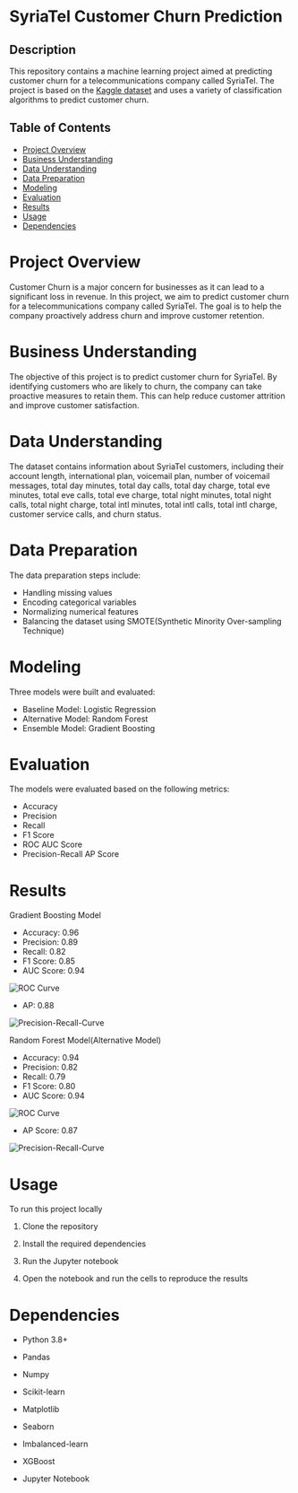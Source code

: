 # SyriaTel Customer Churn Prediction

## Description
This repository contains a machine learning project aimed at predicting customer churn for a telecommunications company called SyriaTel. The project is based on the [Kaggle dataset](https://www.kaggle.com/becksddf/churn-in-telecoms-dataset) and uses a variety of classification algorithms to predict customer churn. 

## Table of Contents

- [Project Overview](#project-overview)
- [Business Understanding](#business-understanding)
- [Data Understanding](#data-understanding)
- [Data Preparation](#data-preparation)
- [Modeling](#modeling)
- [Evaluation](#evaluation)
- [Results](#results)
- [Usage](#usage)
- [Dependencies](#dependencies)

# Project Overview
Customer Churn is a major concern for businesses as it can lead to a significant loss in revenue. In this project, we aim to predict customer churn for a telecommunications company called SyriaTel. The goal is to help the company proactively address churn and improve customer retention.

# Business Understanding
The objective of this project is to predict customer churn for SyriaTel. By identifying customers who are likely to churn, the company can take proactive measures to retain them. This can help reduce customer attrition and improve customer satisfaction.

# Data Understanding
The dataset contains information about SyriaTel customers, including their account length, international plan, voicemail plan, number of voicemail messages, total day minutes, total day calls, total day charge, total eve minutes, total eve calls, total eve charge, total night minutes, total night calls, total night charge, total intl minutes, total intl calls, total intl charge, customer service calls, and churn status.

# Data Preparation
The data preparation steps include:
- Handling missing values
- Encoding categorical variables
- Normalizing numerical features
- Balancing the dataset using SMOTE(Synthetic Minority Over-sampling Technique)

# Modeling
Three models were built and evaluated:
- Baseline Model: Logistic Regression
- Alternative Model: Random Forest
- Ensemble Model: Gradient Boosting 

# Evaluation
The models were evaluated based on the following metrics:
- Accuracy
- Precision
- Recall
- F1 Score
- ROC AUC Score
- Precision-Recall AP Score

# Results
Gradient Boosting Model
- Accuracy: 0.96
- Precision: 0.89
- Recall: 0.82
- F1 Score: 0.85
- AUC Score: 0.94

![ROC Curve](image.png) 


- AP: 0.88

![Precision-Recall-Curve](image-1.png)


Random Forest Model(Alternative Model)
- Accuracy: 0.94
- Precision: 0.82
- Recall: 0.79
- F1 Score: 0.80
- AUC Score: 0.94 

![ROC Curve](image-2.png)


- AP Score: 0.87 

![Precision-Recall-Curve](image-3.png)

# Usage
To run this project locally
1. Clone the repository 

2. Install the required dependencies

3. Run the Jupyter notebook

4. Open the notebook and run the cells to reproduce the results

# Dependencies
- Python 3.8+

- Pandas

- Numpy

- Scikit-learn

- Matplotlib

- Seaborn

- Imbalanced-learn

- XGBoost

- Jupyter Notebook


